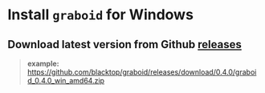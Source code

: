 Install `graboid` for Windows
=============================

Download latest version from Github [releases](https://github.com/blacktop/graboid/releases)
--------------------------------------------------------------------------------------------

> **example:** https://github.com/blacktop/graboid/releases/download/0.4.0/graboid_0.4.0_win_amd64.zip
